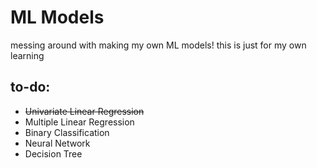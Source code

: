 # ML Models

messing around with making my own ML models! this is just for my own learning

## to-do:
* ~~Univariate Linear Regression~~
* Multiple Linear Regression
* Binary Classification
* Neural Network
* Decision Tree